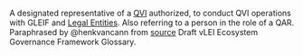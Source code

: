 A designated representative of a [QVI](term_QVI) authorized, to conduct QVI operations with GLEIF and [Legal Entities](term_legal-entity). Also referring to a person in the role of a QAR.\
Paraphrased by @henkvancann from [source](https://www.gleif.org/vlei/introducing-the-vlei-ecosystem-governance-framework/2022-02-07_verifiable-lei-vlei-ecosystem-governance-framework-glossary-draft-publication_v0.9-draft.pdf) Draft vLEI Ecosystem Governance Framework Glossary.